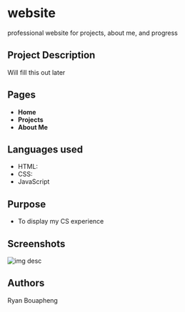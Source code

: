 # website
professional website for projects, about me, and progress

## Project Description
Will fill this out later

## Pages
- **Home**
- **Projects**
- **About Me**

## Languages used
- HTML:
- CSS:
- JavaScript

## Purpose
- To display my CS experience

## Screenshots
![img desc](link)



## Authors
Ryan Bouapheng

